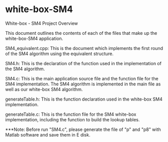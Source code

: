 # white-box-SM4

White-box - SM4 Project Overview


This document outlines the contents of each of the files that make up the white-box-SM4 application.


SM4_equivalent.cpp:
    This is the document which implements the first round of the SM4 algorithm using the equivalent structure.

SM4.h:
    This is the declaration of the function used in the implementation of the SM4 algorithm.

SM4.c:
    This is the main application source file and the function file for the SM4 implementation. The SM4 algorithm is implemented in the main file as well as our white-box SM4 algorithm.

generateTable.h:
    This is the function declaration used in the white-box SM4 implementation.

generateTable.c:
    This is the function file for the SM4 white-box implementation, including the function to build the lookup tables.


***Note:
    Before run "SM4.c", please generate the file of "p" and "p8" with Matlab software and save them in E disk.
